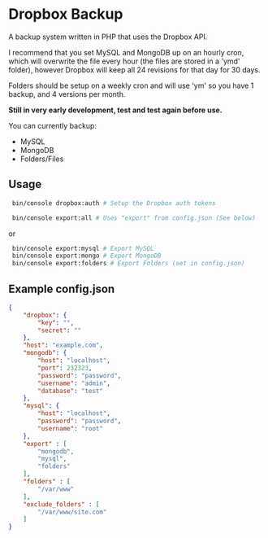 Dropbox Backup
======

A backup system written in PHP that uses the Dropbox API.

I recommend that you set MySQL and MongoDB up on an hourly cron, which will overwrite the file every hour (the files are stored in a 'ymd' folder), however Dropbox will keep all 24 revisions for that day for 30 days. 

Folders should be setup on a weekly cron and will use 'ym' so you have 1 backup, and 4 versions per month.

**Still in very early development, test and test again before use.**

You can currently backup:
 - MySQL
 - MongoDB
 - Folders/Files

## Usage
```bash
 bin/console dropbox:auth # Setup the Dropbox auth tokens
```

```bash
 bin/console export:all # Uses "export" from config.json (See below)
```

or

```bash
 bin/console export:mysql # Export MySQL
 bin/console export:mongo # Export MongoDB
 bin/console export:folders # Export Folders (set in config.json)
```

## Example config.json
```json
{
    "dropbox": {
        "key": "",
        "secret": ""
    },
    "host": "example.com",
    "mongodb": {
        "host": "localhost",
        "port": 232323,
        "password": "password",
        "username": "admin",
        "database": "test"
    },
    "mysql": {
        "host": "localhost",
        "password": "password",
        "username": "root"
    },
    "export" : [
        "mongodb",
        "mysql",
        "folders"
    ],
    "folders" : [
        "/var/www"
    ],
    "exclude_folders" : [
        "/var/www/site.com"
    ]
}
```

